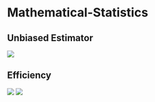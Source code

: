 # Mathematical-Statistics

## Unbiased Estimator
<p>
  <img src="https://github.com/JaimeGoB/Mathematical-Statistics/blob/main/documentation/10.2.png">
</p>

## Efficiency
<p>
  <img src="https://github.com/JaimeGoB/Mathematical-Statistics/blob/main/documentation/10.3.1.png">
  <img src="https://github.com/JaimeGoB/Mathematical-Statistics/blob/main/documentation/10.3.2.png">
</p>
